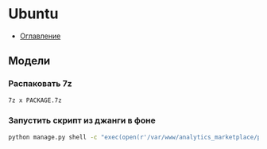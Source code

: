 # Ubuntu
+ [Оглавление](../README.md)
## Модели

### Распаковать 7z
```bash
7z x PACKAGE.7z 
```
### Запустить скрипт из джанги в фоне
```bash
python manage.py shell -c "exec(open(r'/var/www/analytics_marketplace/parser/items_update_adapter.py').read(), {})" &
```
